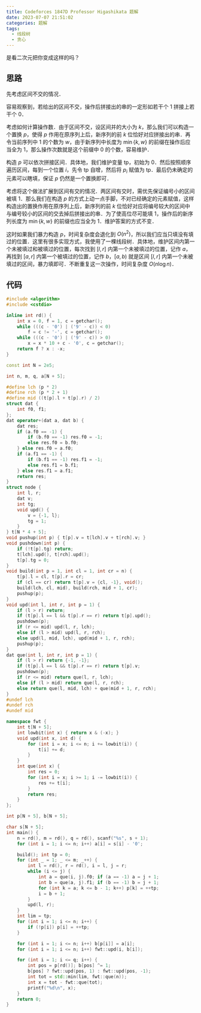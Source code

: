 ```yaml
---
title: Codeforces 1847D Professor Higashikata 题解
date: 2023-07-07 21:51:02
categories: 题解
tags:
  - 线段树
  - 贪心
---
```


是看二次元把你变成这样的吗？

<!-- more -->

## 思路

先考虑区间不交的情况．

容易观察到，若给出的区间不交，操作后拼接出的串的一定形如若干个 $1$ 拼接上若干个 $0$．

考虑如何计算操作数．由于区间不交，设区间并的大小为 $k$，那么我们可以构造一个置换 $p$，使得 $p$ 作用在原序列上后，新序列的前 $k$ 位恰好对应拼接出的串．再令当前序列中 $1$ 的个数为 $w$，由于新序列中长度为 $\min\{k, w\}$ 的前缀在操作后应当全为 $1$，那么操作次数就是这个前缀中 $0$ 的个数，容易维护．

构造 $p$ 可以依次拼接区间．具体地，我们维护变量 $\mathrm{tp}$，初始为 $0$．然后按照顺序遍历区间，每到一个位置 $i$，先令 $\mathrm{tp}$ 自增，然后将 $p_i$ 赋值为 $\mathrm{tp}$．最后仍未确定的元素可以瞎填，保证 $p$ 仍然是一个置换即可．

考虑将这个做法扩展到区间有交的情况．两区间有交时，需优先保证编号小的区间被填 $1$．那么我们在构造 $p$ 的方式上动一点手脚，不对已经确定的元素赋值，这样构造出的置换作用在原序列上后，新序列的前 $k$ 位恰好对应将编号较大的区间中与编号较小的区间的交去掉后拼接出的串．为了使高位尽可能填 $1$，操作后的新序列长度为 $\min\{k, w\}$ 的前缀也应当全为 $1$．维护答案的方式不变．

这时如果我们暴力构造 $p$，时间复杂度会退化到 $O(n^2)$，所以我们应当只填没有填过的位置．这里有很多实现方式，我使用了一棵线段树．具体地，维护区间内第一个未被填过和被填过的位置，每次找到 $[l, r]$ 内第一个未被填过的位置，记作 $a$，再找到 $[a, r]$ 内第一个被填过的位置，记作 $b$，$[a, b)$ 就是区间 $[l, r]$ 内第一个未被填过的区间，暴力填即可．不断重复这一次操作，时间复杂度 $O(n \log n)$．

## 代码

```cpp
#include <algorithm>
#include <cstdio>

inline int rd() {
	int x = 0, f = 1, c = getchar();
	while (((c - '0') | ('9' - c)) < 0)
		f = c != '-', c = getchar();
	while (((c - '0') | ('9' - c)) > 0)
		x = x * 10 + c - '0', c = getchar();
	return f ? x : -x;
}

const int N = 2e5;

int n, m, q, a[N + 5];

#define lch (p * 2)
#define rch (p * 2 + 1)
#define mid ((t[p].l + t[p].r) / 2)
struct dat {
	int f0, f1;
};
dat operator+(dat a, dat b) {
	dat res;
	if (a.f0 == -1) {
		if (b.f0 == -1) res.f0 = -1;
		else res.f0 = b.f0;
	} else res.f0 = a.f0;
	if (a.f1 == -1) {
		if (b.f1 == -1) res.f1 = -1;
		else res.f1 = b.f1;
	} else res.f1 = a.f1;
	return res;
}
struct node {
	int l, r;
	dat v;
	int tg;
	void upd() {
		v = {-1, l};
		tg = 1;
	}
} t[N * 4 + 5];
void pushup(int p) { t[p].v = t[lch].v + t[rch].v; }
void pushdown(int p) {
	if (!t[p].tg) return;
	t[lch].upd(), t[rch].upd();
	t[p].tg = 0;
}
void build(int p = 1, int cl = 1, int cr = n) {
	t[p].l = cl, t[p].r = cr;
	if (cl == cr) return t[p].v = {cl, -1}, void();
	build(lch, cl, mid), build(rch, mid + 1, cr);
	pushup(p);
}
void upd(int l, int r, int p = 1) {
	if (l > r) return;
	if (t[p].l == l && t[p].r == r) return t[p].upd();
	pushdown(p);
	if (r <= mid) upd(l, r, lch);
	else if (l > mid) upd(l, r, rch);
	else upd(l, mid, lch), upd(mid + 1, r, rch);
	pushup(p);
}
dat que(int l, int r, int p = 1) {
	if (l > r) return {-1, -1};
	if (t[p].l == l && t[p].r == r) return t[p].v;
	pushdown(p);
	if (r <= mid) return que(l, r, lch);
	else if (l > mid) return que(l, r, rch);
	else return que(l, mid, lch) + que(mid + 1, r, rch);
}
#undef lch
#undef rch
#undef mid

namespace fwt {
	int t[N + 5];
	int lowbit(int x) { return x & (-x); }
	void upd(int x, int d) {
		for (int i = x; i <= n; i += lowbit(i)) {
			t[i] += d;
		}
	}
	int que(int x) {
		int res = 0;
		for (int i = x; i >= 1; i -= lowbit(i)) {
			res += t[i];
		}
		return res;
	}
};

int p[N + 5], b[N + 5];

char s[N + 5];
int main() {
	n = rd(), m = rd(), q = rd(), scanf("%s", s + 1);
	for (int i = 1; i <= n; i++) a[i] = s[i] - '0';

	build(); int tp = 0;
	for (int _ = 1; _ <= m; _++) {
		int l = rd(), r = rd(), i = l, j = r;
		while (i <= j) {
			int a = que(i, j).f0; if (a == -1) a = j + 1;
			int b = que(a, j).f1; if (b == -1) b = j + 1;
			for (int k = a; k <= b - 1; k++) p[k] = ++tp;
			i = b + 1;
		}
		upd(l, r);
	}
	int lim = tp;
	for (int i = 1; i <= n; i++) {
		if (!p[i]) p[i] = ++tp;
	}

	for (int i = 1; i <= n; i++) b[p[i]] = a[i];
	for (int i = 1; i <= n; i++) fwt::upd(i, b[i]);

	for (int i = 1; i <= q; i++) {
		int pos = p[rd()]; b[pos] ^= 1;
		b[pos] ? fwt::upd(pos, 1) : fwt::upd(pos, -1);
		int tot = std::min(lim, fwt::que(n));
		int x = tot - fwt::que(tot);
		printf("%d\n", x);
	}
	return 0;
}
```
